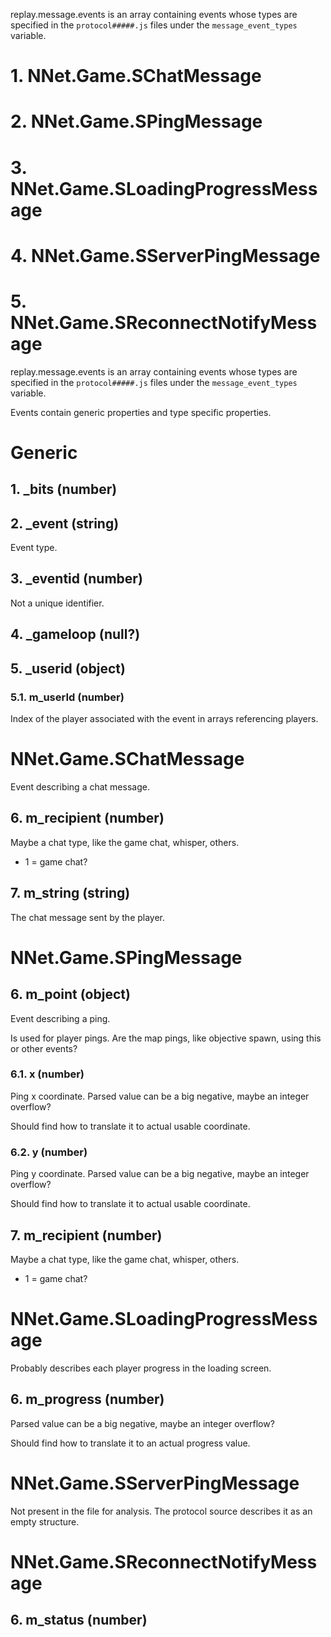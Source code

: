 replay.message.events is an array containing events whose types are specified in the `protocol#####.js` files under the `message_event_types` variable.

# 1. NNet.Game.SChatMessage

# 2. NNet.Game.SPingMessage

# 3. NNet.Game.SLoadingProgressMessage

# 4. NNet.Game.SServerPingMessage

# 5. NNet.Game.SReconnectNotifyMessage
replay.message.events is an array containing events whose types are specified in the `protocol#####.js` files under the `message_event_types` variable.

Events contain generic properties and type specific properties.

# Generic

## 1. _bits (number)

## 2. _event (string)

Event type.

## 3. _eventid (number)

Not a unique identifier.

## 4. _gameloop (null?)

## 5. _userid (object)

### 5.1. m_userId (number)

Index of the player associated with the event in arrays referencing players.

# NNet.Game.SChatMessage

Event describing a chat message.

## 6. m_recipient (number)

Maybe a chat type, like the game chat, whisper, others.

- 1 = game chat?

## 7. m_string (string)

The chat message sent by the player.

# NNet.Game.SPingMessage

## 6. m_point (object)

Event describing a ping.

Is used for player pings. Are the map pings, like objective spawn, using this or other events?

### 6.1. x (number)

Ping x coordinate. Parsed value can be a big negative, maybe an integer overflow?

Should find how to translate it to actual usable coordinate.

### 6.2. y (number)

Ping y coordinate. Parsed value can be a big negative, maybe an integer overflow?

Should find how to translate it to actual usable coordinate.

## 7. m_recipient (number)

Maybe a chat type, like the game chat, whisper, others.

- 1 = game chat?

# NNet.Game.SLoadingProgressMessage

Probably describes each player progress in the loading screen.

## 6. m_progress (number)

Parsed value can be a big negative, maybe an integer overflow?

Should find how to translate it to an actual progress value.

# NNet.Game.SServerPingMessage

Not present in the file for analysis. The protocol source describes it as an empty structure.

# NNet.Game.SReconnectNotifyMessage

## 6. m_status (number)
